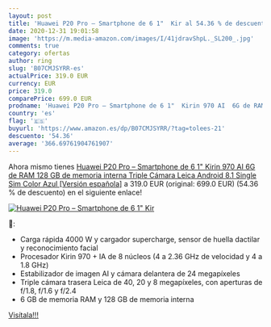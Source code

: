 ```yaml
---
layout: post
title: 'Huawei P20 Pro – Smartphone de 6 1"  Kir al 54.36 % de descuento'
date: 2020-12-31 19:01:58
image: 'https://m.media-amazon.com/images/I/41jdravShpL._SL200_.jpg'
comments: true
category: ofertas
author: ring
slug: 'B07CMJSYRR-es'
actualPrice: 319.0 EUR
currency: EUR
price: 319.0
comparePrice: 699.0 EUR
prodname: 'Huawei P20 Pro – Smartphone de 6 1"  Kirin 970 AI  6G de RAM  128 GB de memoria interna  Triple Cámara Leica  Android  8.1  Single Sim  Color Azul [Versión española]'
country: 'es'
flag: '🇪🇸'
buyurl: 'https://www.amazon.es/dp/B07CMJSYRR/?tag=tolees-21'
descuento: '54.36'
average: '366.69761904761907'
---
```


Ahora mismo tienes [Huawei P20 Pro – Smartphone de 6 1"  Kirin 970 AI  6G de RAM  128 GB de memoria interna  Triple Cámara Leica  Android  8.1  Single Sim  Color Azul [Versión española]](https://www.amazon.es/dp/B07CMJSYRR/?tag=tolees-21) a 319.0 EUR (original: 699.0 EUR) (54.36 %  de descuento) en el siguiente enlace!

[![Huawei P20 Pro – Smartphone de 6 1"  Kir](https://m.media-amazon.com/images/I/41jdravShpL._SL200_.jpg)](https://www.amazon.es/dp/B07CMJSYRR/?tag=tolees-21)

🔎:

- Carga rápida 4000 W y cargador supercharge, sensor de huella dactilar y reconocimiento facial
- Procesador Kirin 970 + IA de 8 núcleos (4 a 2.36 GHz de velocidad y 4 a 1.8 GHz)
- Estabilizador de imagen AI y cámara delantera de 24 megapíxeles
- Triple cámara trasera Leica de 40, 20 y 8 megapíxeles, con aperturas de f/1.8, f/1.6 y f/2.4
- 6 GB de memoria RAM y 128 GB de memoria interna

[Visítala!!!](https://www.amazon.es/dp/B07CMJSYRR/?tag=tolees-21)

